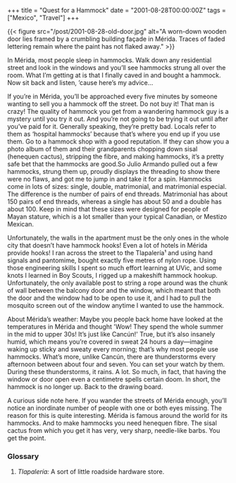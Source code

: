 +++
title = "Quest for a Hammock"
date = "2001-08-28T00:00:00Z"
tags = ["Mexico", "Travel"]
+++

{{< figure src="/post/2001-08-28-old-door.jpg" alt="A worn-down wooden door lies framed by a crumbling building façade in Mérida. Traces of faded lettering remain where the paint has not flaked away." >}}

In Mérida, most people sleep in hammocks. Walk down any residential street and
look in the windows and you’ll see hammocks strung all over the room. What I’m
getting at is that I finally caved in and bought a hammock. Now sit back and
listen, ’cause here’s my advice…<!--more-->

If you’re in Mérida, you’ll be approached every five minutes by someone wanting
to sell you a hammock off the street. Do not buy it! That man is crazy! The
quality of hammock you get from a wandering hammock guy is a mystery until you
try it out. And you’re not going to be trying it out until after you’ve paid
for it. Generally speaking, they’re pretty bad. Locals refer to them as
‘hospital hammocks’ because that’s where you end up if you use them. Go to a
hammock shop with a good reputation. If they can show you a photo album of them
and their grandparents chopping down sisal (henequen cactus), stripping the
fibre, and making hammocks, it’s a pretty safe bet that the hammocks are
good.So Julio Armando pulled out a few hammocks, strung them up, proudly
displays the threading to show there were no flaws, and got me to jump in and
take it for a spin. Hammocks come in lots of sizes: single, double,
matrimonial, and matrimonial especial. The difference is the number of pairs of
end threads. Matrimonial has about 150 pairs of end threads, whereas a single
has about 50 and a double has about 100. Keep in mind that these sizes were
designed for people of Mayan stature, which is a lot smaller than your typical
Canadian, or Mestizo Mexican.

Unfortunately, the walls in the apartment must be the only ones in the whole
city that doesn’t have hammock hooks! Even a lot of hotels in Mérida provide
hooks! I ran across the street to the Tlapalería¹ and using hand signals and
pantomime, bought exactly five metres of nylon rope. Using those engineering
skills I spent so much effort learning at UVic, and some knots I learned in Boy
Scouts, I rigged up a makeshift hammock hookup. Unfortunately, the only
available post to string a rope around was the chunk of wall between the
balcony door and the window, which meant that both the door and the window had
to be open to use it, and I had to pull the mosquito screen out of the window
anytime I wanted to use the hammock.

About Mérida’s weather: Maybe you people back home have looked at the
temperatures in Mérida and thought 'Wow! They spend the whole summer in the mid
to upper 30s! It’s just like Cancún!' True, but it’s also insanely humid, which
means you’re covered in sweat 24 hours a day—imagine waking up sticky and
sweaty every morning; that’s why most people use hammocks. What’s more, unlike
Cancún, there are thunderstorms every afternoon between about four and seven.
You can set your watch by them. During these thunderstorms, it rains. A lot. So
much, in fact, that having the window or door open even a centimetre spells
certain doom. In short, the hammock is no longer up. Back to the drawing board.

A curious side note here. If you wander the streets of Mérida enough, you’ll
notice an inordinate number of people with one or both eyes missing. The reason
for this is quite interesting. Mérida is famous around the world for its
hammocks. And to make hammocks you need henequen fibre. The sisal cactus from
which you get it has very, very sharp, needle-like barbs. You get the point.

### Glossary

1. *Tlapalería:* A sort of little roadside hardware store.
